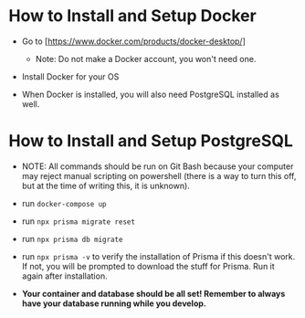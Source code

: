 # How to Install and Setup **Docker**

* Go to [https://www.docker.com/products/docker-desktop/]
  * Note: Do not make a Docker account, you won't need one.

* Install Docker for your OS

* When Docker is installed, you will also need PostgreSQL installed as well.

# How to Install and Setup **PostgreSQL**

* NOTE: All commands should be run on Git Bash because your computer may reject manual scripting on powershell (there is a way to turn this off, but at the time of writing this, it is unknown).
* run `docker-compose up`
* run `npx prisma migrate reset`
* run `npx prisma db migrate`
* run `npx prisma -v` to verify the installation of Prisma if this doesn't work. If not, you will be prompted to download the stuff for Prisma. Run it again after installation.

  
* **Your container and database should be all set! Remember to always have your database running while you develop.**
